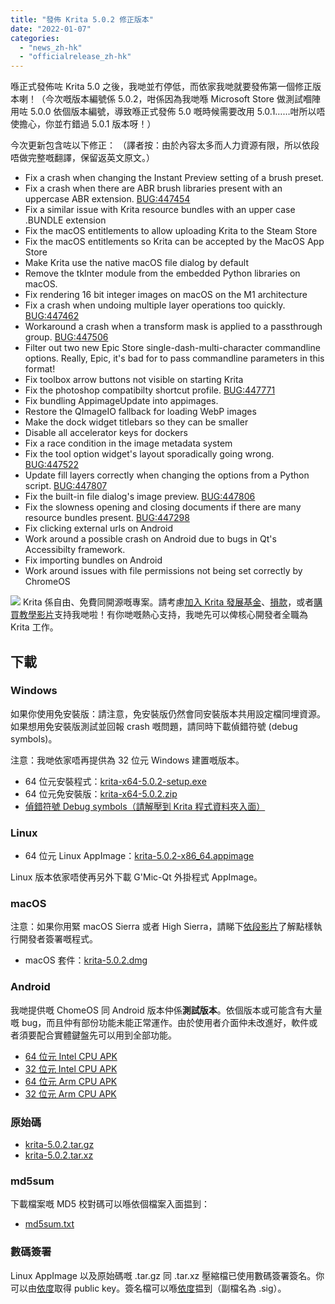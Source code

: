 ```yaml
---
title: "發佈 Krita 5.0.2 修正版本"
date: "2022-01-07"
categories: 
  - "news_zh-hk"
  - "officialrelease_zh-hk"
---
```


喺正式發佈咗 Krita 5.0 之後，我哋並冇停低，而依家我哋就要發佈第一個修正版本喇！（今次嘅版本編號係 5.0.2，咁係因為我哋喺 Microsoft Store 做測試嗰陣用咗 5.0.0 依個版本編號，導致喺正式發佈 5.0 嘅時候需要改用 5.0.1……咁所以唔使擔心，你並冇錯過 5.0.1 版本呀！）

今次更新包含咗以下修正： （譯者按：由於內容太多而人力資源有限，所以依段唔做完整嘅翻譯，保留返英文原文。）

- Fix a crash when changing the Instant Preview setting of a brush preset.
- Fix a crash when there are ABR brush libraries present with an uppercase ABR extension. [BUG:447454](https://bugs.kde.org/show_bug.cgi?id=447454)
- Fix a similar issue with Krita resource bundles with an upper case .BUNDLE extension
- Fix the macOS entitlements to allow uploading Krita to the Steam Store
- Fix the macOS entitlements so Krita can be accepted by the MacOS App Store
- Make Krita use the native macOS file dialog by default
- Remove the tkInter module from the embedded Python libraries on macOS.
- Fix rendering 16 bit integer images on macOS on the M1 architecture
- Fix a crash when undoing multiple layer operations too quickly. [BUG:447462](https://bugs.kde.org/show_bug.cgi?id=447462)
- Workaround a crash when a transform mask is applied to a passthrough group. [BUG:447506](https://bugs.kde.org/show_bug.cgi?id=447506)
- Filter out two new Epic Store single-dash-multi-character commandline options. Really, Epic, it's bad for to pass commandline parameters in this format!
- Fix toolbox arrow buttons not visible on starting Krita
- Fix the photoshop compatibilty shortcut profile. [BUG:447771](https://bugs.kde.org/show_bug.cgi?id=447771)
- Fix bundling AppimageUpdate into appimages.
- Restore the QImageIO fallback for loading WebP images
- Make the dock widget titlebars so they can be smaller
- Disable all accelerator keys for dockers
- Fix a race condition in the image metadata system
- Fix the tool option widget's layout sporadically going wrong. [BUG:447522](https://bugs.kde.org/show_bug.cgi?id=447522)
- Update fill layers correctly when changing the options from a Python script. [BUG:447807](https://bugs.kde.org/show_bug.cgi?id=447807)
- Fix the built-in file dialog's image preview. [BUG:447806](https://bugs.kde.org/show_bug.cgi?id=447806)
- Fix the slowness opening and closing documents if there are many resource bundles present. [BUG:447298](https://bugs.kde.org/show_bug.cgi?id=447298)
- Fix clicking external urls on Android
- Work around a possible crash on Android due to bugs in Qt's Accessibilty framework.
- Fix importing bundles on Android
- Work around issues with file permissions not being set correctly by ChromeOS

![](/images/posts/2022/2021-11-16_kiki-piggy-bank_krita5.png) Krita 係自由、免費同開源嘅專案。請考慮[加入 Krita 發展基金](https://fund.krita.org/)、[損款](https://krita.org/en/support-us/donations/)，或者[購買教學影片](https://krita.org/en/shop/)支持我哋啦！有你哋嘅熱心支持，我哋先可以俾核心開發者全職為 Krita 工作。

## 下載

### Windows

如果你使用免安裝版：請注意，免安裝版仍然會同安裝版本共用設定檔同埋資源。如果想用免安裝版測試並回報 crash 嘅問題，請同時下載偵錯符號 (debug symbols)。

注意：我哋依家唔再提供為 32 位元 Windows 建置嘅版本。

- 64 位元安裝程式：[krita-x64-5.0.2-setup.exe](https://download.kde.org/stable/krita/5.0.2/krita-x64-5.0.2-setup.exe)
- 64 位元免安裝版：[krita-x64-5.0.2.zip](https://download.kde.org/stable/krita/5.0.2/krita-x64-5.0.2.zip)
- [偵錯符號 Debug symbols（請解壓到 Krita 程式資料夾入面）](https://download.kde.org/stable/krita/5.0.2/krita-x64-5.0.2-dbg.zip)

### Linux

- 64 位元 Linux AppImage：[krita-5.0.2-x86_64.appimage](https://download.kde.org/stable/krita/5.0.2/krita-5.0.2-x86_64.appimage)

Linux 版本依家唔使再另外下載 G'Mic-Qt 外掛程式 AppImage。

### macOS

注意：如果你用緊 macOS Sierra 或者 High Sierra，請睇下[依段影片](https://www.youtube.com/watch?v=3py0kgq95Hk)了解點樣執行開發者簽署嘅程式。

- macOS 套件：[krita-5.0.2.dmg](https://download.kde.org/stable/krita/5.0.2/krita-5.0.2.dmg)

### Android

我哋提供嘅 ChomeOS 同 Android 版本仲係**測試版本**。依個版本或可能含有大量嘅 bug，而且仲有部份功能未能正常運作。由於使用者介面仲未改進好，軟件或者須要配合實體鍵盤先可以用到全部功能。

- [64 位元 Intel CPU APK](https://download.kde.org/stable/krita/5.0.2/krita-x86_64-5.0.2-release-signed.apk)
- [32 位元 Intel CPU APK](https://download.kde.org/stable/krita/5.0.2/krita-x86-5.0.2-release-signed.apk)
- [64 位元 Arm CPU APK](https://download.kde.org/stable/krita/5.0.2/krita-arm64-v8a-5.0.2-release-signed.apk)
- [32 位元 Arm CPU APK](https://download.kde.org/stable/krita/5.0.2/krita-armeabi-v7a-5.0.2-release-signed.apk)

### 原始碼

- [krita-5.0.2.tar.gz](https://download.kde.org/stable/krita/5.0.2/krita-5.0.2.tar.gz)
- [krita-5.0.2.tar.xz](https://download.kde.org/stable/krita/5.0.2/krita-5.0.2.tar.xz)

### md5sum

下載檔案嘅 MD5 校對碼可以喺依個檔案入面揾到：

- [md5sum.txt](https://download.kde.org/stable/krita/5.0.2/md5sum.txt)

### 數碼簽署

Linux AppImage 以及原始碼嘅 .tar.gz 同 .tar.xz 壓縮檔已使用數碼簽署簽名。你可以由[依度](https://files.kde.org/krita/4DA79EDA231C852B)取得 public key。簽名檔可以喺[依度](https://download.kde.org/stable/krita/5.0.2/)揾到（副檔名為 .sig）。
